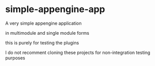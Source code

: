 # simple-appengine-app
A very simple appengine application

in multimodule and single module forms

this is purely for testing the plugins

I do not recomment cloning these projects for non-integration testing purposes
